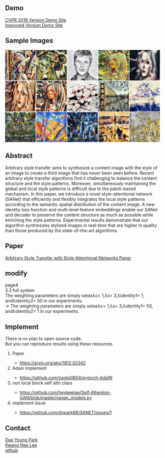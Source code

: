 ## Demo
[CVPR 2019 Version Demo Site](http://style.airi.kr/ori_demo)<br>
[Improved Version Demo Site](http://style.airi.kr/demo)

## Sample Images
![ex_screenshot](./images/head.jpg)

## Abstract
Arbitrary style transfer aims to synthesize a content image with the style of an image to create a third image that has never been seen before. Recent arbitrary style transfer algorithms find it challenging to balance the content structure and the style patterns. Moreover, simultaneously maintaining the global and local style patterns is difficult due to the patch-based mechanism. In this paper, we introduce a novel style-attentional network (SANet) that efficiently and flexibly integrates the local style patterns according to the semantic spatial distribution of the content image. A new identity loss function and multi-level feature embeddings enable our SANet and decoder to preserve the content structure as much as possible while enriching the style patterns. Experimental results demonstrate that our algorithm synthesizes stylized images in real-time that are higher in quality than those produced by the state-of-the-art algorithms.

## Paper
[Arbitrary Style Transfer with Style-Attentional Networks Paper](https://arxiv.org/abs/1812.02342)

## modify 
page4 <br>
3.3 full system <br>
The weighting parameters are simply setasλc= 1,λs= 3,λidentity1= 1, andλidentity2= 50 in our experiments. <br>
-> The weighting parameters are simply setasλc= 1,λs= 3,λidentity1= 50, andλidentity2= 1 in our experiments.

## Implement
There is no plan to open source code.<br>
But you can reproduce results using these resources.
<ol>
  <li>Paper</li>
  <ul>
    <li><a href="https://arxiv.org/abs/1812.02342">https://arxiv.org/abs/1812.02342</a></li>
  </ul>
  <li>Adain Implement</li>
  <ul>
    <li><a href="https://github.com/naoto0804/pytorch-AdaIN">https://github.com/naoto0804/pytorch-AdaIN</a></li>
  </ul>
  <li>non local block self attn class</li>
  <ul>
    <li><a href="https://github.com/heykeetae/Self-Attention-GAN/blob/master/sagan_models.py">https://github.com/heykeetae/Self-Attention-GAN/blob/master/sagan_models.py</a></li>
  </ul>
  <li>implement issue</li>
  <ul>
    <li><a href="https://github.com/dypark86/SANET/issues/1">https://github.com/dypark86/SANET/issues/1</a></li>
  </ul>
</ol>

## Contact
[Dae Young Park](mailto:likebullet86@gmail.com) <br>
[Kwang Hee Lee](mailto:lkwanghee@gmail.com) <br>
[github](https://github.com/dypark86/SANET)
